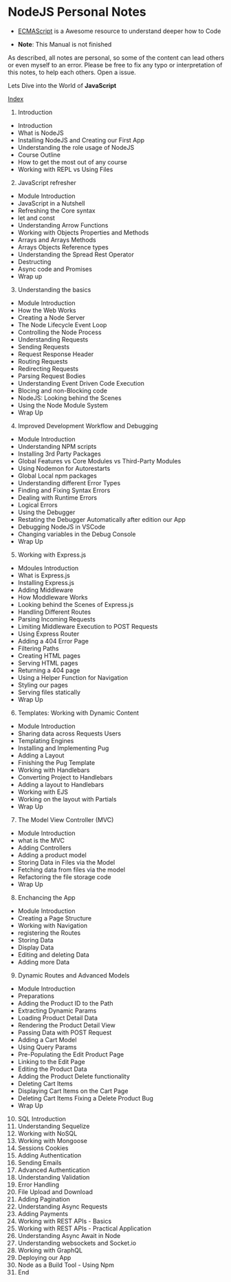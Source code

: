 # NodeJS Personal Notes

- [ECMAScript](http://ecma-international.org/ecma-402/1.0/) is a Awesome resource to understand deeper how to Code 

- **Note**: This Manual is not finished 

As described, all notes are personal, so some of the content can lead others or even myself to an error.
Please be free to fix any typo or interpretation of this notes, to help each others. Open a issue. 

Lets Dive into the World of **JavaScript**

[Index](./README.md)

1. Introduction
  - Introduction
  - What is NodeJS
  - Installing NodeJS and Creating our First App
  - Understanding the role usage of NodeJS
  - Course Outline
  - How to get the most out of any course
  - Working with REPL vs Using Files 
2. JavaScript refresher
  - Module Introduction
  - JavaScript in a Nutshell
  - Refreshing the Core syntax
  - let and const 
  - Understanding Arrow Functions
  - Working with Objects Properties and Methods
  - Arrays and Arrays Methods
  - Arrays Objects Reference types
  - Understanding the Spread Rest Operator
  - Destructing
  - Async code and Promises
  - Wrap up
3. Understanding the basics
  - Module Introduction
  - How the Web Works
  - Creating a Node Server
  - The Node Lifecycle Event Loop 
  - Controlling the Node Process
  - Understanding Requests
  - Sending Requests
  - Request Response Header
  - Routing Requests
  - Redirecting Requests
  - Parsing Request Bodies
  - Understanding Event Driven Code Execution
  - Blocing and non-Blocking code
  - NodeJS: Looking behind the Scenes
  - Using the Node Module System
  - Wrap Up 
4. Improved Development Workflow and Debugging
  - Module Introduction
  - Understanding NPM scripts
  - Installing 3rd Party Packages
  - Global Features vs Core Modules vs Third-Party Modules
  - Using Nodemon for Autorestarts
  - Global Local npm packages
  - Understanding different Error Types
  - Finding and Fixing Syntax Errors
  - Dealing with Runtime Errors
  - Logical Errors
  - Using the Debugger
  - Restating the Debugger Automatically after edition our App
  - Debugging NodeJS in VSCode
  - Changing variables in the Debug Console
  - Wrap Up
5. Working with Express.js 
  - Mdoules Introduction
  - What is Express.js
  - Installing Express.js
  - Adding Middleware
  - How Moddleware Works
  - Looking behind the Scenes of Express.js
  - Handling Different Routes
  - Parsing Incoming Requests
  - Limiting Middleware Execution to POST Requests
  - Using Express Router
  - Adding a 404 Error Page
  - Filtering Paths
  - Creating HTML pages
  - Serving HTML pages
  - Returning a 404 page
  - Using a Helper Function for Navigation
  - Styling our pages
  - Serving files statically
  - Wrap Up
6. Templates: Working with Dynamic Content 
  - Module Introduction
  - Sharing data across Requests Users 
  - Templating Engines 
  - Installing and Implementing Pug
  - Adding a Layout
  - Finishing the Pug Template
  - Working with Handlebars 
  - Converting Project to Handlebars 
  - Adding a layout to Handlebars
  - Working with EJS
  - Working on the layout with Partials 
  - Wrap Up
7. The Model View Controller (MVC)
  - Module Introduction
  - what is the MVC
  - Adding Controllers 
  - Adding a product model
  - Storing Data in Files via the Model
  - Fetching data from files via the model 
  - Refactoring the file storage code
  - Wrap Up
8. Enchancing the App
  - Module Introduction
  - Creating a Page Structure
  - Working with Navigation
  - registering the Routes
  - Storing Data
  - Display Data
  - Editing and deleting Data
  - Adding more Data 
9. Dynamic Routes and Advanced Models
  - Module Introduction
  - Preparations
  - Adding the Product ID to the Path
  - Extracting Dynamic Params
  - Loading Product Detail Data
  - Rendering the Product Detail View
  - Passing Data with POST Request
  - Adding a Cart Model
  - Using Query Params
  - Pre-Populating the Edit Product Page
  - Linking to the Edit Page
  - Editing the Product Data
  - Adding the Product Delete functionality 
  - Deleting Cart Items
  - Displaying Cart Items on the Cart Page
  - Deleting Cart Items
  Fixing a Delete Product Bug
  - Wrap Up
10. SQL Introduction
11. Understanding Sequelize
12. Working with NoSQL
13. Working with Mongoose
14. Sessions Cookies
15. Adding Authentication
16. Sending Emails
17. Advanced Authentication
18. Understanding Validation
19. Error Handling 
20. File Upload and Download
21. Adding Pagination
22. Understanding Async Requests
23. Adding Payments
24. Working with REST APIs - Basics
25. Working with REST APIs - Practical Application
26. Understanding Async Await in Node
27. Understanding websockets and Socket.io
28. Working with GraphQL
29. Deploying our App
30. Node as a Build Tool - Using Npm 
31. End 
